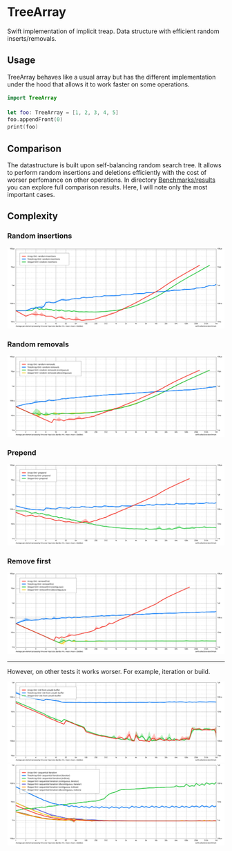 # TreeArray

Swift implementation of implicit treap. Data structure with efficient random inserts/removals.

## Usage

TreeArray behaves like a usual array but has the different implementation under the hood that allows it to work faster on some operations.

```swift
import TreeArray

let foo: TreeArray = [1, 2, 3, 4, 5]
foo.appendFront(0)
print(foo)
```

## Comparison

The datastructure is built upon self-balancing random search tree. It allows to perform random insertions and deletions efficiently with the cost of worser perfomance on other operations. In directory [Benchmarks/results](Benchmarks/results) you can explore full comparison results. Here, I will note only the most important cases.

## Complexity

### Random insertions
![](Benchmarks/results/Results/17%20random%20insertions.svg)

### Random removals

![](Benchmarks/results/Results/21%20random%20removals.svg)

### Prepend

![](Benchmarks/results/Results/13%20prepend.svg)

### Remove first

![](Benchmarks/results/Results/20%20removeFirst.svg)

<hr>

However, on other tests it works worser. For example, iteration or build.

![](Benchmarks/results/Results/02%20init%20from%20unsafe%20buffer.svg)
![](Benchmarks/results/Results/03%20sequential%20iteration.svg)

